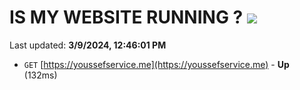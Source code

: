 # IS MY WEBSITE RUNNING ? [![](https://img.shields.io/static/v1?label=Sponsor&message=%E2%9D%A4&logo=GitHub&color=%23fe8e86)](https://github.com/sponsors/<username>)

Last updated: **3/9/2024, 12:46:01 PM**

- `GET` [https://youssefservice.me](https://youssefservice.me) - **Up** (132ms)
